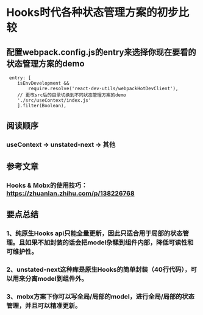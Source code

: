 # Hooks时代各种状态管理方案的初步比较

## 配置webpack.config.js的entry来选择你现在要看的状态管理方案的demo

```
 entry: [
    isEnvDevelopment &&
        require.resolve('react-dev-utils/webpackHotDevClient'),
    // 更改src后的目录切换到不同状态管理方案的demo
    './src/useContext/index.js'
    ].filter(Boolean),
```

## 阅读顺序

### useContext -> unstated-next -> 其他


## 参考文章
### Hooks & Mobx的使用技巧：https://zhuanlan.zhihu.com/p/138226768

## 要点总结

### 1、纯原生Hooks api只能全量更新，因此只适合用于局部的状态管理。且如果不加封装的话会把model杂糅到组件内部，降低可读性和可维护性。

### 2、unstated-next这种库是原生Hooks的简单封装（40行代码），可以用来分离model到组件外。

### 3、mobx方案下你可以写全局/局部的model，进行全局/局部的状态管理，并且可以精准更新。